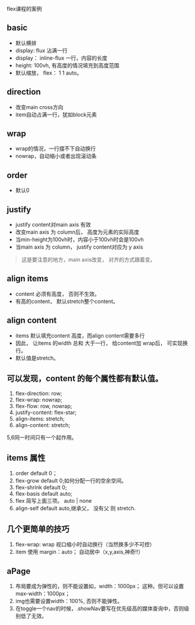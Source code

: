 flex课程的案例

## basic
- 默认横排
- display: flux 沾满一行
- display： inline-flux 一行，内容的长度
- height: 100vh, 有高度的情况填充到高度范围
- 默认缩放， flex： 1 1 auto。

## direction
- 改变main cross方向
- item自动占满一行，犹如block元素

## wrap
- wrap的情况，一行摆不下自动换行
- nowrap，自动缩小或者出现滚动条

## order
- 默认0

## justify
- justify content对main axis 有效
- 改变main axis 为 column后， 高度为元素的实际高度
- 当min-height为100vh时，内容小于100vh时会是100vh
- 当main axis 为 column， justify content对应为 y axis

>这是要注意的地方，main axis改变， 对齐的方式跟着变。

## align items
- content 必须有高度， 否则不生效。
- 有高的content， 默认stretch整个content。

## align content
- items 默认填充content 高度，而align content需要多行
- 因此， 让items 的width 总和 大于一行， 给content加 wrap后， 可实现换行。
- 默认值是stretch。

## 可以发现，content 的每个属性都有默认值。
1. flex-direction: row;
2. flex-wrap: nowrap;
3. flex-flow: row, nowrap;
4. justify-content: flex-star;
5. align-items: stretch; 
6. align-content: stretch;

5,6同一时间只有一个起作用。

## items 属性
1. order default 0；
2. flex-grow default 0;如何分配一行的空余空间。
3. flex-shrink default 0; 
4. flex-basis default auto;
5. flex 简写上面三项。 auto | none
6. align-self default auto,继承父， 没有父 则 stretch.


## 几个更简单的技巧
1. flex-wrap: wrap 视口缩小时自动换行（当然换多少不可控）
2. item 使用 margin：auto； 自动居中（x,y,axis,神奇!!）


## aPage
1. 布局要成为弹性的，则不能设置如，width：1000px； 这种。但可以设置max-width：1000px；
2. img也需要设置width：100%, 否则不能弹性。
3. 在toggle一个nav的时候，.showNav要写在优先级高的媒体查询中，否则级别低了无效。